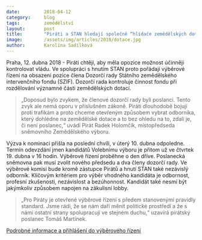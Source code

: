 ```yaml
---
date:         2018-04-12
category:     blog
tags:         zemědělství
layout:       post
title:        "Piráti a STAN hledají společně “hlídače zemědělských dotací” "
image:        /assets/img/articles/2018/dotace.jpg
author:       Karolína Sadílková
---
```


Praha, 12. dubna 2018 - Piráti chtějí, aby měla opozice možnost účinněji kontrolovat vládu. Ve spolupráci s hnutím STAN proto pořádají výběrové řízení na obsazení pozice člena Dozorčí rady Státního zemědělského intervenčního fondu (SZIF). Dozorčí rada kontroluje činnost fondu při rozdělování významné části zemědělských dotací. 

> „Doposud bylo zvykem, že členové dozorčí rady byli poslanci. Tento zvyk ale nemá oporu v příslušném zákoně. Piráti dlouhodobě bojují proti trafikám a proto chceme otevřeným způsobem vybrat odborníka, který dohlédne na zemědělské dotace a to bez ohledu na to, zdali je, či není poslanec,“ uvádí Pirát Radek Holomčík, místopředseda sněmovního Zemědělského výboru. 

Výzva k nominaci přišla na poslední chvíli, v úterý 10. dubna odpoledne. Termín odevzdání jmen kandidátů Volebnímu výboru je přitom už ve čtvrtek 19. dubna v 16 hodin. Výběrové řízení proběhne o den dříve. Poslanecká sněmovna pak musí zvolit nového předsedu a dva členy dozorčí rady. Ve výběrové komisi bude kromě zástupce Pirátů a hnutí STAN také nezávislý odborník. Klíčovým kritériem pro výběr vhodného kandidáta je odbornost, profesní zkušenosti, nezávislost a bezúhonnost. Kandidát také nesmí být jakýmkoliv způsobem napojen na zákulisní lobby. 

> „Pro Piráty je otevřené výběrové řízení s předem stanovenými pravidly standard. Jsme rádi, že se nám daří měnit politické prostředí a že s námi ostatní strany spolupracují ve stejném duchu,“ uzavírá pirátský poslanec Tomáš Martínek. 

[Podrobné informace a přihlášení do výběrového řízení](https://forum.pirati.cz/viewtopic.php?f=572&t=40802)
